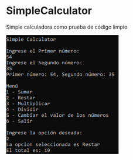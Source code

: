 # SimpleCalculator
Simple calculadora como prueba de código limpio

![alt text](https://github.com/selvinmedina/NetCoreSimpleCalculator/blob/master/SimpleCalculator/imagen/SimpleCalculator.png?raw=true)

